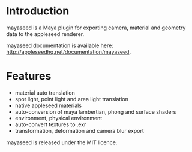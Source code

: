 Introduction
============

mayaseed is a Maya plugin for exporting camera, material and geometry data to the appleseed renderer.

mayaseed documentation is available here: http://appleseedhq.net/documentation/mayaseed.

Features
========

+ material auto translation
+ spot light, point light and area light translation
+ native appleseed materials
+ auto-conversion of maya lambertian, phong and surface shaders
+ environment, physical environment
+ auto-convert textures to .exr
+ transformation, deformation and camera blur export

mayaseed is released under the MIT licence.
